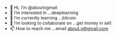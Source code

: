 - 👋 Hi, I’m @aboutvgmail
- 👀 I’m interested in ...deeplearning
- 🌱 I’m currently learning ...bitcoin
- 💞️ I’m looking to collaborate on ...get money in sell 
- 📫 How to reach me ...email about.v@gmail.com

<!---
aboutvgmail/aboutvgmail is a ✨ special ✨ repository because its `README.md` (this file) appears on your GitHub profile.
You can click the Preview link to take a look at your changes.
--->
